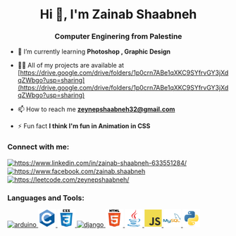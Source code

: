<h1 align="center">Hi 👋, I'm Zainab Shaabneh</h1>
<h3 align="center">Computer Enginering from Palestine</h3>

- 🌱 I’m currently learning **Photoshop , Graphic Design**

- 👨‍💻 All of my projects are available at [https://drive.google.com/drive/folders/1p0crn7ABe1qXKC9SYfrvGY3jXdqZWbgo?usp=sharing](https://drive.google.com/drive/folders/1p0crn7ABe1qXKC9SYfrvGY3jXdqZWbgo?usp=sharing)

- 📫 How to reach me **zeynepshaabneh32@gmail.com**

- ⚡ Fun fact **I think I'm fun in Animation in CSS**

<h3 align="left">Connect with me:</h3>
<p align="left">
<a href="https://linkedin.com/in/https://www.linkedin.com/in/zainab-shaabneh-633551284/" target="blank"><img align="center" src="https://raw.githubusercontent.com/rahuldkjain/github-profile-readme-generator/master/src/images/icons/Social/linked-in-alt.svg" alt="https://www.linkedin.com/in/zainab-shaabneh-633551284/" height="30" width="40" /></a>
<a href="https://fb.com/https://www.facebook.com/zainab.shaabneh" target="blank"><img align="center" src="https://raw.githubusercontent.com/rahuldkjain/github-profile-readme-generator/master/src/images/icons/Social/facebook.svg" alt="https://www.facebook.com/zainab.shaabneh" height="30" width="40" /></a>
<a href="https://www.leetcode.com/https://leetcode.com/zeynepshaabneh/" target="blank"><img align="center" src="https://raw.githubusercontent.com/rahuldkjain/github-profile-readme-generator/master/src/images/icons/Social/leet-code.svg" alt="https://leetcode.com/zeynepshaabneh/" height="30" width="40" /></a>
</p>

<h3 align="left">Languages and Tools:</h3>
<p align="left"> <a href="https://www.arduino.cc/" target="_blank" rel="noreferrer"> <img src="https://cdn.worldvectorlogo.com/logos/arduino-1.svg" alt="arduino" width="40" height="40"/> </a> <a href="https://www.cprogramming.com/" target="_blank" rel="noreferrer"> <img src="https://raw.githubusercontent.com/devicons/devicon/master/icons/c/c-original.svg" alt="c" width="40" height="40"/> </a> <a href="https://www.w3schools.com/css/" target="_blank" rel="noreferrer"> <img src="https://raw.githubusercontent.com/devicons/devicon/master/icons/css3/css3-original-wordmark.svg" alt="css3" width="40" height="40"/> </a> <a href="https://www.djangoproject.com/" target="_blank" rel="noreferrer"> <img src="https://cdn.worldvectorlogo.com/logos/django.svg" alt="django" width="40" height="40"/> </a> <a href="https://www.w3.org/html/" target="_blank" rel="noreferrer"> <img src="https://raw.githubusercontent.com/devicons/devicon/master/icons/html5/html5-original-wordmark.svg" alt="html5" width="40" height="40"/> </a> <a href="https://www.java.com" target="_blank" rel="noreferrer"> <img src="https://raw.githubusercontent.com/devicons/devicon/master/icons/java/java-original.svg" alt="java" width="40" height="40"/> </a> <a href="https://developer.mozilla.org/en-US/docs/Web/JavaScript" target="_blank" rel="noreferrer"> <img src="https://raw.githubusercontent.com/devicons/devicon/master/icons/javascript/javascript-original.svg" alt="javascript" width="40" height="40"/> </a> <a href="https://www.mysql.com/" target="_blank" rel="noreferrer"> <img src="https://raw.githubusercontent.com/devicons/devicon/master/icons/mysql/mysql-original-wordmark.svg" alt="mysql" width="40" height="40"/> </a> <a href="https://www.python.org" target="_blank" rel="noreferrer"> <img src="https://raw.githubusercontent.com/devicons/devicon/master/icons/python/python-original.svg" alt="python" width="40" height="40"/> </a> </p>
